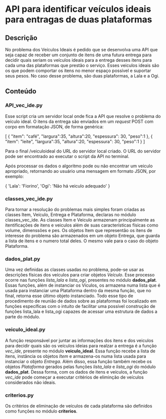 # API para identificar veículos ideais para entragas de duas plataformas

## Descrição
No problema dos Veículos Ideais é pedido que se desenvolva uma API que seja capaz de receber um conjunto de itens de uma futura entrega para decidir
quais seriam os veículos ideais para a entrega desses itens para cada uma das plataformas que prestão o serviço. Esses veiculos ideais são os que podem
comportar os itens no menor espaço possível e suportar seus pesos. No caso desse problema, são duas plataformas, a Lala e a Ogi. 

## Conteúdo
### API_vec_ide.py
Esse script cria um servidor local onde fica a API que resolve o problema do veículo ideal. O itens da entrega são enviados em um *request* POST com corpo em formatação JSON, de forma genérica:

[
    { "item": "café", "largura":35, "altura":20, "espessura": 30, "peso":1 },
    { "item": "leite", "largura":35, "altura":20, "espessura": 30, "peso":1 }
]

Para o final /veiculoideal do URL do servidor local criado. O URL do servidor pode ser encontrado ao executar o script da API no terminal.

Após processar os dados o algoritmo pode ou não encontrar um veiculo apropriado, retornando ao usuário uma mensagem em formato JSON, por exemplo:

{ 'Lala': 'Fiorino', 'Ogi': 'Não há veiculo adequado' }

### classes_vec_ide.py
Para tornar a resolução do problemas mais simples foram criadas as classes Item, Veículo, Entrega e Plataforma, declaras no módulo classes_vec_ide. As classes Item e Veiculo armazenam principalmente as itentificações de itens e veiculos além de suas características físicas como volume, dimenssões e pes. Os objetos Item que representão os itens de interesse do problema são armazenados em um objeto Entrega, que guarda a lista de itens e o numero total deles. O mesmo vale para o caso do objeto Plataforma.

### dados_plat.py
Uma vez definidas as classes usadas no problema, pode-se usar as descrições físicas dos veículos para criar objetos *Veículo*. Esse processo ocorre nas funções *lista_lala* e *lista_ogi*, presentes no módulo **dados_plat**. Essas funções, além de instanciar os Vículos, os armazena numa lista que é usada para instanciar uma Plataforma dentro da mesma função, que no final, retorna esse último objeto instanciado. 
Todo esse tipo de procedimento de reunião de dados sobre as plataformas foi localizado em funções específicas com o intuito de facilitar uma possível construção de funções lista_lala e lista_ogi capazes de acessar uma estrutura de dados a parte do módulo.

### veiculo_ideal.py
A função responsável por juntar as informações dos itens e dos veiculos para decidir quais são os veículos ideias para realzar a entrega é a função *vec_ide*, presente no módulo **veiculo_ideal**. Essa função recebe a lista de itens, instância os objetos *Item* e armazena-os numa lista usada para instanciar o objeto *Entrega*. Além disso, essa função também recebe os objetos *Plataforma* gerados pelas funções *lista_lala* e *lista_ogi* do módulo **dados_plat**. Dessa forma, com os dados de itens e veículos, a função *vec_ide* pode começar a executar critérios de eliminção de veículos considerados não ideais.

### criterios.py
Os critérios de eliminação de veículos de cada plataforma são definidos como funções no módulo **criterios**. 







